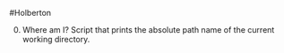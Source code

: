 #Holberton

0. Where am I?
Script that prints the absolute path name of the current working directory.
